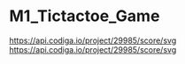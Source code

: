 # M1_Tictactoe_Game
https://api.codiga.io/project/29985/score/svg
https://api.codiga.io/project/29985/score/svg

